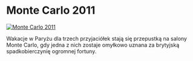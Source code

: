 Monte Carlo 2011 
=============
[![Monte Carlo 2011 ](http://vidos.pl/images/player.gif)](http://vidos.pl/monte-carlo-2011)

 Wakacje w Paryżu dla trzech przyjaciółek stają się przepustką na salony Monte Carlo, gdy jedna z nich zostaje omyłkowo uznana za brytyjską spadkobierczynię ogromnej fortuny.
